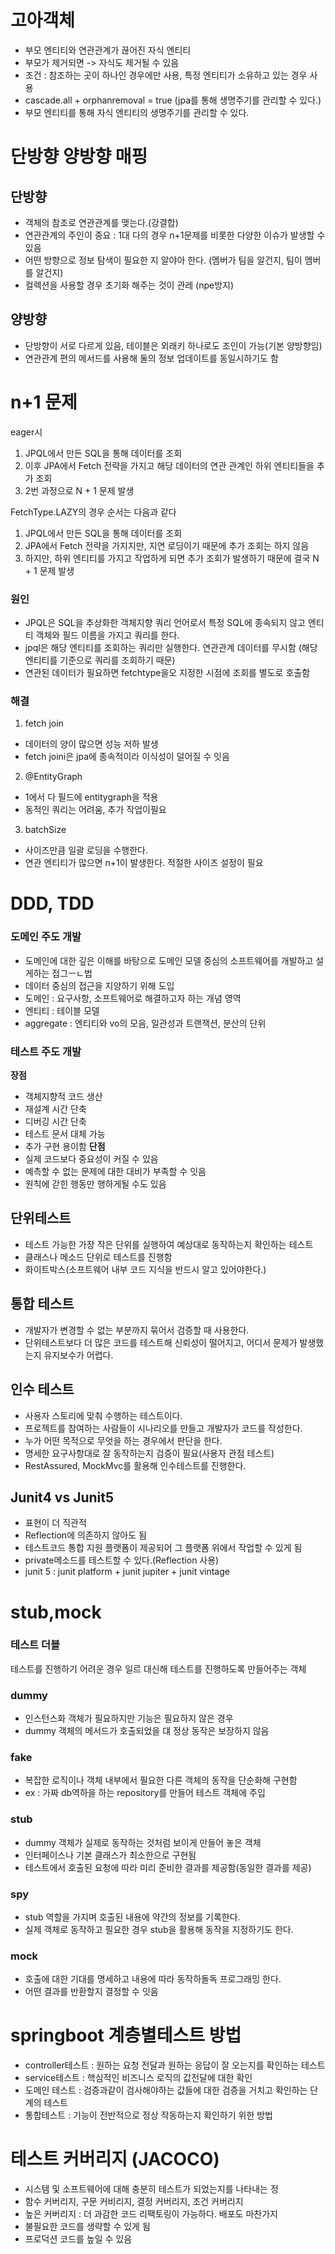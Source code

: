 # 고아객체
- 부모 엔티티와 연관관계가 끊어진 자식 엔티티
- 부모가 제거되면 -> 자식도 제거될 수 있음
- 조건 : 참조하는 곳이 하나인 경우에만 사용, 특정 엔티티가 소유하고 있는 경우 사용
- cascade.all + orphanremoval = true (jpa를 통해 생명주기를 관리할 수 있다.)
- 부모 엔티티를 통해 자식 엔티티의 생명주기를 관리할 수 있다.

# 단방향 양방향 매핑
## 단방향
- 객체의 참조로 연관관계를 맺는다.(강결합)
- 연관관계의 주인이 중요 : 1대 다의 경우 n+1문제를 비롯한 다양한 이슈가 발생할 수 있음 
- 어떤 방향으로 정보 탐색이 필요한 지 알야아 한다. (멤버가 팀을 알건지, 팀이 멤버를 알건지)
- 컬렉션을 사용할 경우 초기화 해주는 것이 관레 (npe방지)

## 양방향
- 단방향이 서로 다르게 있음, 테이블은 외래키 하나로도 조인이 가능(기본 양방향임)
- 연관관계 편의 메서드를 사용해 둘의 정보 업데이트를 동일시하기도 함

# n+1 문제
eager시
1. JPQL에서 만든 SQL을 통해 데이터를 조회
2. 이후 JPA에서 Fetch 전략을 가지고 해당 데이터의 연관 관계인 하위 엔티티들을 추가 조회
3. 2번 과정으로 N + 1 문제 발생

FetchType.LAZY의 경우 순서는 다음과 같다
1. JPQL에서 만든 SQL을 통해 데이터를 조회
2. JPA에서 Fetch 전략을 가지지만, 지연 로딩이기 때문에 추가 조회는 하지 않음
3. 하지만, 하위 엔티티를 가지고 작업하게 되면 추가 조회가 발생하기 때문에 결국 N + 1 문제 발생

### 원인
- JPQL은 SQL을 추상화한 객체지향 쿼리 언어로서 특정 SQL에 종속되지 않고 엔티티 객체와 필드 이름을 가지고 쿼리를 한다.
- jpql은 해당 엔티티를 조회하는 쿼리만 실행한다. 연관관계 데이터를 무시함 (해당 엔티티를 기준으로 쿼리를 조회하기 때문)
- 연관된 데이터가 필요하면 fetchtype을오 지정한 시점에 조회를 별도로 호출함

### 해결
1. fetch join
- 데이터의 양이 많으면 성능 저하 발생
- fetch joini은 jpa에 종속적이라 이식성이 덜어질 수 잇음

2. @EntityGraph
- 1에서 다 필드에 entitygraph을 적용
- 동적인 쿼리는 어려움, 추가 작업이필요
3. batchSize
- 사이즈만큼 일괄 로딩을 수행한다.
- 연관 엔티티가 많으면 n+1이 발생한다. 적절한 사이즈 설정이 필요

# DDD, TDD
### 도메인 주도 개발
- 도메인에 대한 깊은 이해를 바탕으로 도메인 모델 중심의 소프트웨어를 개발하고 설게하는 접그ㅡㄴ법
- 데이터 중심의 접근을 지양하기 위해 도입
- 도메인 : 요구사항, 소프트웨어로 해결하고자 하는 개념 영역
- 엔티티 : 테이블 모델
- aggregate : 엔티티와 vo의 모음, 일관성과 트랜잭션, 분산의 단위

### 테스트 주도 개발
**장점**
- 객체지향적 코드 생산
- 재설계 시간 단축
- 디버깅 시간 단축
- 테스트 문서 대체 가능
- 추가 구현 용이함
**단점**
- 실제 코드보다 중요성이 커질 수 있음
- 예측할 수 없는 문제에 대한 대비가 부족할 수 잇음
- 원칙에 갇힌 행동만 행하게될 수도 있음 

## 단위테스트
- 테스트 가능한 가장 작은 단위를 실행하여 예상대로 동작하는지 확인하는 테스트
- 클래스나 메소드 단위로 테스트를 진행함
- 화이트박스(소프트웨어 내부 코드 지식을 반드시 알고 있어야한다.)

## 통합 테스트
- 개발자가 변경할 수 없는 부분까지 묶어서 검증할 때 사용한다.
- 단위테스트보다 더 많은 코드를 테스트해 신뢰성이 떨어지고, 어디서 문제가 발생했는지 유지보수가 어렵다.

## 인수 테스트
- 사용자 스토리에 맞춰 수행하는 테스트이다.
- 프로젝트를 참여하는 사람들이 시나리오를 만들고 개발자가 코드를 작성한다.
- 누가 어떤 목적으로 무엇을 하는 경우에서 판단을 한다.
- 명세한 요구사항대로 잘 동작하는지 검증이 필요(사용자 관점 테스트)
- RestAssured, MockMvc를 활용해 인수테스트를 진행한다.

## Junit4 vs Junit5
- 표현이 더 직관적
- Reflection에 의존하지 않아도 됨
- 테스트코드 통합 지원 플랫폼이 제공되어 그 플랫폼 위에서 작업할 수 있게 됨
- private메소드를 테스트할 수 있다.(Reflection 사용)
- junit 5 : junit platform + junit jupiter + junit vintage

# stub,mock
### 테스트 더블
테스트를 진행하기 어려운 경우 일르 대신해 테스트를 진행하도록 만들어주는 객체

### dummy
- 인스턴스화 객체가 필요하지만 기능은 필요하지 않은 경우
- dummy 객체의 메서드가 호출되었을 댸 정상 동작은 보장하지 않음

### fake
- 복잡한 로직이나 객체 내부에서 필요한 다른 객체의 동작을 단순화해 구현함
- ex : 가짜 db역하을 하는 repository를 만들어 테스트 객체에 주입

### stub
- dummy 객체가 실제로 동작하는 것처럼 보이게 만들어 놓은 객체
- 인터페이스나 기본 클래스가 최소한으로 구현됨 
- 테스트에서 호출된 요청에 따라 미리 준비한 결과를 제공함(동일한 결과를 제공)

### spy
- stub 역할을 가지며 호출된 내용에 약간의 정보를 기록한다.
- 실제 객체로 동작하고 필요한 경우 stub을 활용해 동작을 지정하기도 한다.

### mock
- 호출에 대한 기대를 명세하고 내용에 따라 동작하돌독 프로그래밍 한다.
- 어떤 결과를 반환할지 결정할 수 잇음

# springboot 계층별테스트 방법
- controller테스트 : 원하는 요청 전달과 원하는 응답이 잘 오는지를 확인하는 테스트
- service테스트 : 핵심적인 비즈니스 로직의 값전달에 대한 확인
- 도메인 테스트 : 검증과같이 검사해야하는 값들에 대한 검증을 거치고 확인하는 단계의 테스트
- 통합테스트 : 기능이 전반적으로 정상 작동하는지 확인하기 위한 방법

# 테스트 커버리지 (JACOCO)
- 시스템 및 소프트웨어에 대해 충분히 테스트가 되었는지를 나타내는 정
- 함수 커버리지, 구문 커비리지, 결정 커버리지, 조건 커버리지
- 높은 커버리지 : 더 과감한 코드 리팩토링이 가능하다. 배포도 마찬가지
- 불필요한 코드를 생략할 수 있게 됨
- 프로덕션 코드를 높일 수 있음

